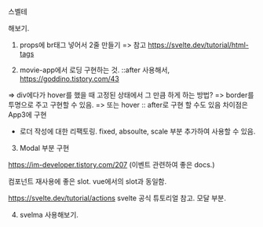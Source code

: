 
스벨테

해보기.

1. props에 br태그 넣어서 2줄 만들기 => 
참고 https://svelte.dev/tutorial/html-tags

2. movie-app에서 로딩 구현하는 것. ::after 사용해서,
https://goddino.tistory.com/43

=> div에다가 hover를 했을 때 고정된 상태에서 그 만큼 하게 하는 방법?
=> border를 투명으로 주고 구현할 수 있음.
=> 또는 hover :: after로 구현 할 수도 있음 차이점은 App3에 구현

* 로더 작성에 대한 리팩토링. 
fixed, absoulte, scale 부분 추가하여 사용할 수 있음.

3. Modal 부분 구현

https://im-developer.tistory.com/207
(이벤트 관련하여 좋은 docs.)

컴포넌트 재사용에 좋은 slot.
vue에서의 slot과 동일함.

https://svelte.dev/tutorial/actions
svelte 공식 튜토리얼 참고. 모달 부분.

4. svelma 사용해보기.
